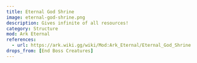 ```yaml
---
title: Eternal God Shrine
image: eternal-god-shrine.png
description: Gives infinite of all resources!
category: Structure
mod: Ark Eternal
references:
  - url: https://ark.wiki.gg/wiki/Mod:Ark_Eternal/Eternal_God_Shrine
drops_from: [End Boss Creatures]
---
```

